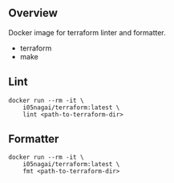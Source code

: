 ## Overview
Docker image for terraform linter and formatter.

* terraform
* make

## Lint

```
docker run --rm -it \
    i05nagai/terraform:latest \
    lint <path-to-terraform-dir>
```

## Formatter

```
docker run --rm -it \
    i05nagai/terraform:latest \
    fmt <path-to-terraform-dir>
```
